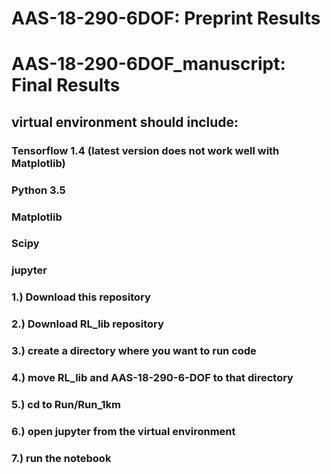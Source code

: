# AAS-18-290-6DOF:  Preprint Results
# AAS-18-290-6DOF_manuscript:   Final Results
## virtual environment should include:
### Tensorflow 1.4 (latest version does not work well with Matplotlib)
### Python 3.5
### Matplotlib
### Scipy
### jupyter

### 1.) Download this repository
### 2.) Download RL_lib repository
### 3.) create a directory where you want to run code
### 4.) move RL_lib and AAS-18-290-6-DOF to that directory
### 5.) cd to Run/Run_1km
### 6.) open jupyter from the virtual environment
### 7.) run the notebook
